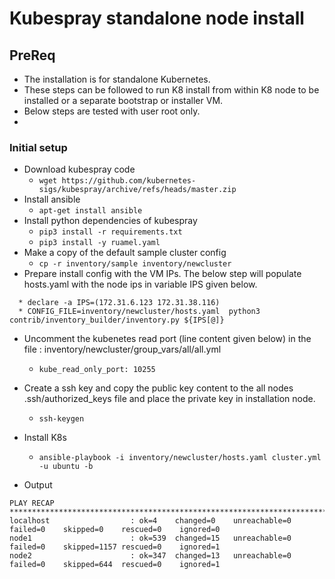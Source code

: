 # Kubespray standalone node install

## PreReq
* The installation is for standalone Kubernetes.
* These steps can be followed to run K8 install from within K8 node to be installed or a separate bootstrap or installer VM.
* Below steps are tested with user root only.
* 
### Initial setup

* Download kubespray code
  * ```wget https://github.com/kubernetes-sigs/kubespray/archive/refs/heads/master.zip```
* Install ansible
  * ```apt-get install ansible```
* Install python dependencies of kubespray
  * ```pip3 install -r requirements.txt```
  * ```pip3 install -y ruamel.yaml```
* Make a copy of the default sample cluster config
  * ```cp -r inventory/sample inventory/newcluster``` 
* Prepare install config with the VM IPs. The below step will populate hosts.yaml with the node ips in variable IPS given below.
```
  * declare -a IPS=(172.31.6.123 172.31.38.116)
  * CONFIG_FILE=inventory/newcluster/hosts.yaml  python3 contrib/inventory_builder/inventory.py ${IPS[@]}
``` 
* Uncomment the kubenetes read port (line content given below) in the file : inventory/newcluster/group_vars/all/all.yml
  * ```kube_read_only_port: 10255``` 
* Create a ssh key and copy the public key content to the all nodes .ssh/authorized_keys file and place the private key in installation node.
  * ```ssh-keygen``` 
* Install K8s
  * ```ansible-playbook -i inventory/newcluster/hosts.yaml cluster.yml -u ubuntu -b```

* Output
```
PLAY RECAP *********************************************************************************************************************************************************************************************************************
localhost                  : ok=4    changed=0    unreachable=0    failed=0    skipped=0    rescued=0    ignored=0
node1                      : ok=539  changed=15   unreachable=0    failed=0    skipped=1157 rescued=0    ignored=1
node2                      : ok=347  changed=13   unreachable=0    failed=0    skipped=644  rescued=0    ignored=1
```
